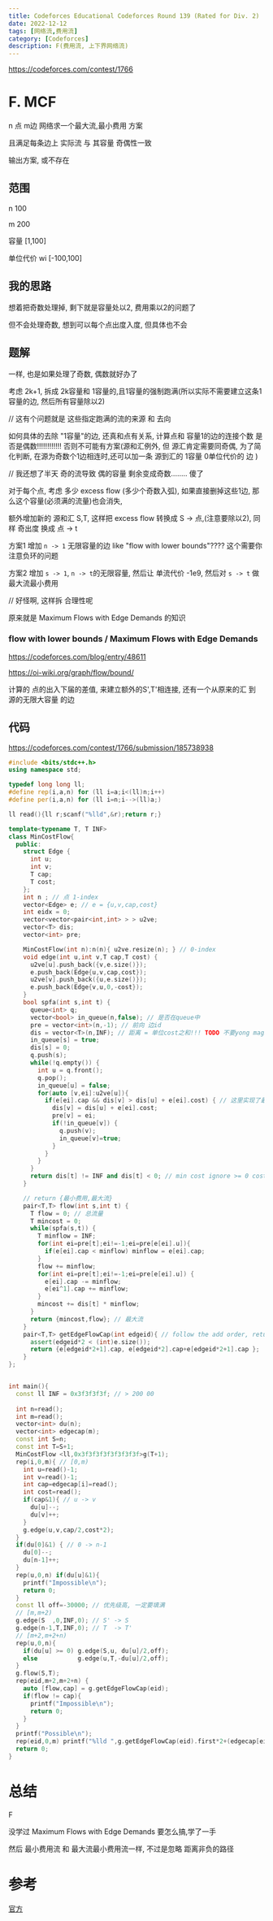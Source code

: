 ```yaml
---
title: Codeforces Educational Codeforces Round 139 (Rated for Div. 2)
date: 2022-12-12
tags: [网络流,费用流]
category: [Codeforces]
description: F(费用流, 上下界网络流)
---
```


https://codeforces.com/contest/1766

# F. MCF

n 点 m边 网络求一个最大流,最小费用 方案

且满足每条边上 实际流 与 其容量 奇偶性一致

输出方案, 或不存在

## 范围

n 100

m 200

容量 [1,100]

单位代价 wi [-100,100]

## 我的思路

想着把奇数处理掉, 剩下就是容量处以2, 费用乘以2的问题了

但不会处理奇数, 想到可以每个点出度入度, 但具体也不会

<!--more-->

## 题解

一样, 也是如果处理了奇数, 偶数就好办了

考虑 2k+1, 拆成 2k容量和 1容量的,且1容量的强制跑满(所以实际不需要建立这条1容量的边, 然后所有容量除以2)

// 这有个问题就是 这些指定跑满的流的来源 和 去向

如何具体的去除 "1容量"的边, 还真和点有关系, 计算点和 容量1的边的连接个数 是否是偶数!!!!!!!!!!!! 否则不可能有方案(源和汇例外, 但 源汇肯定需要同奇偶, 为了简化判断, 在源为奇数个1边相连时,还可以加一条 源到汇的 1容量 0单位代价的 边 )

// 我还想了半天 奇的流导致 偶的容量 剩余变成奇数........ 傻了

对于每个点, 考虑 多少 excess flow (多少个奇数入弧), 如果直接删掉这些1边, 那么这个容量(必须满的流量)也会消失,

额外增加新的 源和汇 S,T, 这样把 excess flow 转换成 S -> 点,(注意要除以2), 同样 奇出度 换成 点 -> t

方案1 增加 `n -> 1` 无限容量的边 like "flow with lower bounds"???? 这个需要你注意负环的问题

方案2 增加 `s -> 1`, `n -> t`的无限容量, 然后让 单流代价 -1e9, 然后对 `s -> t` 做 最大流最小费用

// 好怪啊, 这样拆 合理性呢

原来就是 Maximum Flows with Edge Demands 的知识

### flow with lower bounds / Maximum Flows with Edge Demands

https://codeforces.com/blog/entry/48611

https://oi-wiki.org/graph/flow/bound/

计算的 点的出入下届的差值, 来建立额外的S',T'相连接, 还有一个从原来的汇 到 源的无限大容量 的边

## 代码

https://codeforces.com/contest/1766/submission/185738938

```cpp
#include <bits/stdc++.h>
using namespace std;

typedef long long ll;
#define rep(i,a,n) for (ll i=a;i<(ll)n;i++)
#define per(i,a,n) for (ll i=n;i-->(ll)a;)

ll read(){ll r;scanf("%lld",&r);return r;}

template<typename T, T INF>
class MinCostFlow{
  public:
    struct Edge {
      int u;
      int v;
      T cap;
      T cost;
    };
    int n ; // 点 1-index
    vector<Edge> e; // e = {u,v,cap,cost}
    int eidx = 0;
    vector<vector<pair<int,int> > > u2ve;
    vector<T> dis;
    vector<int> pre;

    MinCostFlow(int n):n(n){ u2ve.resize(n); } // 0-index
    void edge(int u,int v,T cap,T cost) {
      u2ve[u].push_back({v,e.size()});
      e.push_back(Edge{u,v,cap,cost});
      u2ve[v].push_back({u,e.size()});
      e.push_back(Edge{v,u,0,-cost});
    }
    bool spfa(int s,int t) {
      queue<int> q;
      vector<bool> in_queue(n,false); // 是否在queue中
      pre = vector<int>(n,-1); // 前向 边id
      dis = vector<T>(n,INF); // 距离 = 单位cost之和!!! TODO 不要yong magic number, 增加一个变量记录
      in_queue[s] = true;
      dis[s] = 0;
      q.push(s);
      while(!q.empty()) {
        int u = q.front();
        q.pop();
        in_queue[u] = false;
        for(auto [v,ei]:u2ve[u]){
          if(e[ei].cap && dis[v] > dis[u] + e[ei].cost) { // 这里实现了最小, 不能有负环
            dis[v] = dis[u] + e[ei].cost;
            pre[v] = ei;
            if(!in_queue[v]) {
              q.push(v);
              in_queue[v]=true;
            }
          }
        }
      }
      return dis[t] != INF and dis[t] < 0; // min cost ignore >= 0 cost
    }

    // return {最小费用,最大流}
    pair<T,T> flow(int s,int t) {
      T flow = 0; // 总流量
      T mincost = 0;
      while(spfa(s,t)) {
        T minflow = INF;
        for(int ei=pre[t];ei!=-1;ei=pre[e[ei].u]){
          if(e[ei].cap < minflow) minflow = e[ei].cap;
        }
        flow += minflow;
        for(int ei=pre[t];ei!=-1;ei=pre[e[ei].u]) {
          e[ei].cap -= minflow;
          e[ei^1].cap += minflow;
        }
        mincost += dis[t] * minflow;
      }
      return {mincost,flow}; // 最大流
    }
    pair<T,T> getEdgeFlowCap(int edgeid){ // follow the add order, return {flow, cap}
      assert(edgeid*2 < (int)e.size());
      return {e[edgeid*2+1].cap, e[edgeid*2].cap+e[edgeid*2+1].cap };
    }
};


int main(){
  const ll INF = 0x3f3f3f3f; // > 200 00
  
  int n=read();
  int m=read();
  vector<int> du(n);
  vector<int> edgecap(m);
  const int S=n;
  const int T=S+1;
  MinCostFlow <ll,0x3f3f3f3f3f3f3f3f>g(T+1);
  rep(i,0,m){ // [0,m)
    int u=read()-1;
    int v=read()-1;
    int cap=edgecap[i]=read();
    int cost=read();
    if(cap&1){ // u -> v
      du[u]--;
      du[v]++;
    }
    g.edge(u,v,cap/2,cost*2);
  }
  if(du[0]&1) { // 0 -> n-1
    du[0]--;
    du[n-1]++;
  }
  rep(u,0,n) if(du[u]&1){
    printf("Impossible\n");
    return 0;
  }
  const ll off=-30000; // 优先级高, 一定要填满
  // [m,m+2)
  g.edge(S  ,0,INF,0); // S' -> S
  g.edge(n-1,T,INF,0); // T  -> T'
  // [m+2,m+2+n)
  rep(u,0,n){
    if(du[u] >= 0) g.edge(S,u, du[u]/2,off);
    else           g.edge(u,T,-du[u]/2,off);
  }
  g.flow(S,T);
  rep(eid,m+2,m+2+n) {
    auto [flow,cap] = g.getEdgeFlowCap(eid);
    if(flow != cap){
      printf("Impossible\n");
      return 0;
    }
  }
  printf("Possible\n");
  rep(eid,0,m) printf("%lld ",g.getEdgeFlowCap(eid).first*2+(edgecap[eid]&1));
  return 0;
}
```

# 总结

F

没学过 Maximum Flows with Edge Demands 要怎么搞,学了一手

然后 最小费用流 和 最大流最小费用流一样, 不过是忽略 距离非负的路径


# 参考

[官方](https://codeforces.com/blog/entry/110066)

